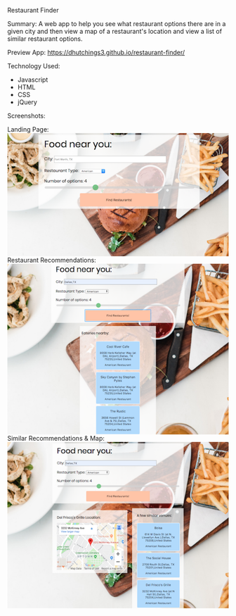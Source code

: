 Restaurant Finder

Summary:
A web app to help you see what restaurant options there are in a given city and then view a map of a restaurant's location and view a list of similar restaurant options.

Preview App:
https://dhutchings3.github.io/restaurant-finder/

Technology Used:
- Javascript
- HTML
- CSS
- jQuery

Screenshots:

Landing Page:
<img src="landing-page.png"
     alt="landing page screenshot"
     style="float: left; margin-right: 10px;" />

Restaurant Recommendations:
<img src="results.png"
     alt="landing page screenshot"
     style="float: left; margin-right: 10px;" />

Similar Recommendations & Map:
<img src="similar-results.png"
     alt="landing page screenshot"
     style="float: left; margin-right: 10px;" />

